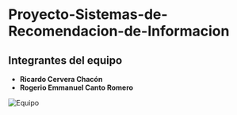 # Proyecto-Sistemas-de-Recomendacion-de-Informacion
## Integrantes del equipo

- **Ricardo Cervera Chacón**  
- **Rogerio Emmanuel Canto Romero**

![Equipo](ruta/a/la/imagen.jpg)  

